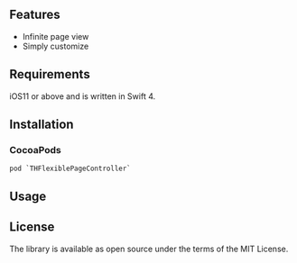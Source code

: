 ## Features
- Infinite page view
- Simply customize

## Requirements
iOS11 or above and is written in Swift 4.

## Installation
### CocoaPods
```
pod `THFlexiblePageController`
```

## Usage

## License
The library is available as open source under the terms of the MIT License.
